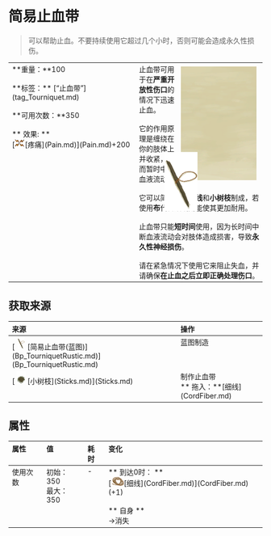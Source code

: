 # 简易止血带  
> 可以帮助止血。不要持续使用它超过几个小时，否则可能会造成永久性损伤。  
  
<table class="table table-bordered" data-toggle="table"  data-show-header="false"><thead style="display:none"><tr ><th  style="width:50%;text-align:left;vertical-align:top;"  >title</th><th  style="width:50%;text-align:left;vertical-align:top;"  ></th></tr></thead><tr ><td  style="width:50%;text-align:left;vertical-align:top;"  >**重量：**100<br><br>**标签：**	[“止血带”](tag_Tourniquet.md)<br><br>**可用次数：**350<br><br>** 效果: **<br>[<div style="width:20px;display:inline-block;text-align:center"><img decoding="async" src="../wiki/Sprite/Pain.png" href="a.md" style="max-width:20px;max-height:20px;"></div>[疼痛](Pain.md)](Pain.md)+200</td><td  style="width:50%;text-align:left;vertical-align:top;"  ><div style="float:right; margin:5px"><div class="gamecard" style="width:150px; height:225px;"><a href="TourniquetRustic.md" style="color:black"><img class="bg" decoding="async" src="../wiki/Sprite/BG_SandFront.png" href="a.md" style="max-width:150px;max-height:225px;"><img decoding="async" src="../wiki/Sprite/TourniquetImprovised.png" class="cardimage" style="transform: translate(-50%, -50%) scale(0.4398826979472141);"><span style="font-size: 25px;">简易止血带</span></a></div></div>止血带可用于在<b>严重开放性伤口</b>的情况下迅速止血。<br><br>它的作用原理是缠绕在你的肢体上并收紧，从而暂时中断血液流动。<br><br>它可以简单地用<b>细线</b>和<b>小树枝</b>制成，若使用<b>布</b>代替细线则能使其更加耐用。<br><br>止血带只能<b>短时间</b>使用，因为长时间中断血液流动会对肢体造成损害，导致<b>永久性神经损伤</b>。<br><br>请在紧急情况下使用它来阻止失血，并请确保<b>在止血之后立即正确处理伤口</b>。</td></tr></tbody></table>  
  
## 获取来源  
<table class="table table-bordered" data-toggle="table"  ><thead style=""><tr ><th  style="text-align:left;vertical-align:top;"  >来源</th><th  style="text-align:left;vertical-align:top;"  >操作</th></tr></thead><tr ><td  style="text-align:left;vertical-align:top;"  >[<div style="width:25px;display:inline-block;text-align:center"><img decoding="async" src="../wiki/Sprite/TourniquetImprovised.png" href="a.md" style="max-width:25px;max-height:25px;"></div>[简易止血带(蓝图)](Bp_TourniquetRustic.md)](Bp_TourniquetRustic.md)</td><td  style="text-align:left;vertical-align:top;"  >蓝图制造</td></tr><tr ><td  style="text-align:left;vertical-align:top;"  >[<div style="width:25px;display:inline-block;text-align:center"><img decoding="async" src="../wiki/Sprite/Kindling.png" href="a.md" style="max-width:25px;max-height:25px;"></div>[小树枝](Sticks.md)](Sticks.md)</td><td  style="text-align:left;vertical-align:top;"  >制作止血带<br>** 拖入：**[细线](CordFiber.md)</td></tr></tbody></table>  
  
## 属性   
<table class="table table-bordered" data-toggle="table"  ><thead style=""><tr ><th  style="text-align:left;vertical-align:top;"  >属性</th><th  style="text-align:left;vertical-align:top;"  >值</th><th  style="text-align:left;vertical-align:top;"  data-sortable="true"  >耗时</th><th  style="text-align:left;vertical-align:top;"  >变化</th></tr></thead><tr ><td  style="text-align:left;vertical-align:top;"  >使用次数</td><td  style="text-align:left;vertical-align:top;"  >初始：350<br>最大：350</td><td  style="text-align:left;vertical-align:top;"  >-</td><td  style="text-align:left;vertical-align:top;"  >** 到达0时： **<br>  [<div style="width:25px;display:inline-block;text-align:center"><img decoding="async" src="../wiki/Sprite/CordFiber.png" href="a.md" style="max-width:25px;max-height:25px;"></div>[细线](CordFiber.md)](CordFiber.md)(+1)<br><br>** 自身 **<br>→消失</td></tr></tbody></table>  
  


<script>document.title="简易止血带 - 卡牌生存百科 Card Survival Wiki";</script>
